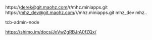 https://derek@git.maohz.com/r/mhz.miniapps.git
https://mhz_dev@git.maohz.com/r/mhz.miniapps.git
mhz_dev   mhz..

tcb-admin-node

https://shimo.im/docs/JxVwZgRBJrA0fZQx/ 